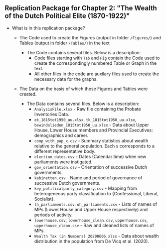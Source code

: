## Replication Package for Chapter 2: "The Wealth of the Dutch Political Elite (1870-1922)"

- What is in this replication package?
  - The Code used to create the Figures (output in folder `/Figures/`) and Tables (output in folder `/Tables/`) in the text
    - The Code contains several files. Below is a description: 
      - Code files starting with `Tab` and `Fig` contain the Code used to create the correspondingly numbered Table or Graph in the text. 
      - All other files in the code are auxilary files used to create the necessary data for the graphs. 


  - The Data on the basis of which these Figures and Tables were created. 
    - The Data contains several files. Below is a description:
    	- `AnalysisFile.xlsx` - Raw file containing the Probate Inventories Data.
    	- `ek_1815tot1950_uu.xlsx`, `tk_1815tot1950_uu.xlsx`, `bewindslieden_1815tot1950_uu.xlsx` - Data about Upper House, Lower House members and Provincial Executives: demographics and career.
    	- `comp_with_pop_x.csv` - Summary statistics about wealth relative to the general population. Each $x$ corresponds to a different representative body.
    	- `election_dates.csv` - Dates (Calendar time) when new parliaments were instigated.
    	- `gov_orientation.csv` - Orientation of successive Dutch governments.
    	- `kabinetten.csv` - Name and period of governance of successive Dutch governments.
    	- `key_politicalparty_category.csv` - Mapping from heterogeneous party classification to $\{ \text{Confessional, Liberal, Socialist} \}$.
    	- `lh_parliaments.csv`, `uh_parliaments.csv` - Lists of names of MPs (Lower House and Upper House respectively) and periods of activity.
    	- `lowerhouse.csv`, `lowerhouse_clean.csv`, `upperhouse.csv`, `upperhouse_clean.csv` - Raw and cleaned lists of names of MPs. 
    	- `Wealth Tax (in Numbers) 20200606.xlsx` - Data about wealth distribution in the population from De Vicq et al. (2020).
